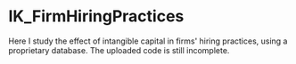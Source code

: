 # IK_FirmHiringPractices

Here I study the effect of intangible capital in firms' hiring practices, using a proprietary database. The uploaded code is still incomplete.
